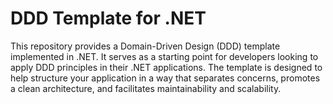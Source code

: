 # DDD Template for .NET

This repository provides a Domain-Driven Design (DDD) template implemented in .NET. It serves as a starting point for developers looking to apply DDD principles in their .NET applications. The template is designed to help structure your application in a way that separates concerns, promotes a clean architecture, and facilitates maintainability and scalability.